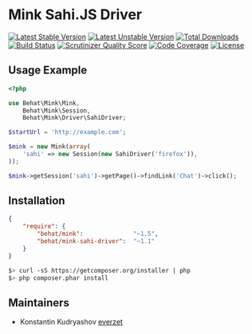 Mink Sahi.JS Driver
===================

[![Latest Stable Version](https://poser.pugx.org/behat/mink-sahi-driver/v/stable.svg)](https://packagist.org/packages/behat/mink-sahi-driver)
[![Latest Unstable Version](https://poser.pugx.org/behat/mink-sahi-driver/v/unstable.svg)](https://packagist.org/packages/behat/mink-sahi-driver)
[![Total Downloads](https://poser.pugx.org/behat/mink-sahi-driver/downloads.svg)](https://packagist.org/packages/behat/mink-sahi-driver)
[![Build Status](https://travis-ci.org/Behat/MinkSahiDriver.svg?branch=master)](https://travis-ci.org/Behat/MinkSahiDriver)
[![Scrutinizer Quality Score](https://scrutinizer-ci.com/g/Behat/MinkSahiDriver/badges/quality-score.png?s=89b0864e22c3da5eb41fc58ae362683b8a3d46d2)](https://scrutinizer-ci.com/g/Behat/MinkSahiDriver/)
[![Code Coverage](https://scrutinizer-ci.com/g/Behat/MinkSahiDriver/badges/coverage.png?s=5b8d6093eab2f70418b855fc2f888ce49e30eff1)](https://scrutinizer-ci.com/g/Behat/MinkSahiDriver/)
[![License](https://poser.pugx.org/behat/mink-sahi-driver/license.svg)](https://packagist.org/packages/behat/mink-sahi-driver)

Usage Example
-------------

``` php
<?php

use Behat\Mink\Mink,
    Behat\Mink\Session,
    Behat\Mink\Driver\SahiDriver;

$startUrl = 'http://example.com';

$mink = new Mink(array(
    'sahi' => new Session(new SahiDriver('firefox')),
));

$mink->getSession('sahi')->getPage()->findLink('Chat')->click();
```

Installation
------------

``` json
{
    "require": {
        "behat/mink":              "~1.5",
        "behat/mink-sahi-driver":  "~1.1"
    }
}
```

``` bash
$> curl -sS https://getcomposer.org/installer | php
$> php composer.phar install
```

Maintainers
-----------

* Konstantin Kudryashov [everzet](http://github.com/everzet)

